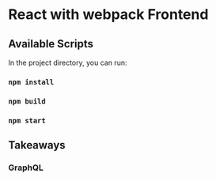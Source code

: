 # React with webpack Frontend

## Available Scripts

In the project directory, you can run:

### `npm install`

### `npm build`

### `npm start`

## Takeaways

### GraphQL
